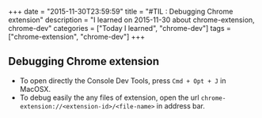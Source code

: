 +++
date = "2015-11-30T23:59:59"
title = "#TIL : Debugging Chrome extension"
description = "I learned on 2015-11-30 about chrome-extension, chrome-dev"
categories = ["Today I learned", "chrome-dev"]
tags = ["chrome-extension", "chrome-dev"]
+++



## Debugging Chrome extension

- To open directly the Console Dev Tools, press `Cmd + Opt + J` in MacOSX.
- To debug easily the any files of extension, open the url `chrome-extension://<extension-id>/<file-name>` in address bar.
